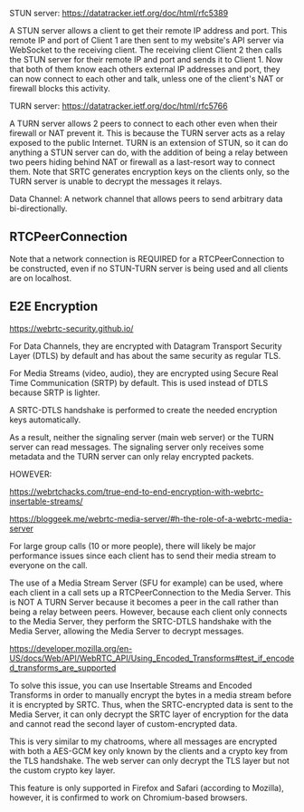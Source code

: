 STUN server:
https://datatracker.ietf.org/doc/html/rfc5389

A STUN server allows a client to get their remote IP address and port. 
This remote IP and port of Client 1 are then sent to my website's API server via WebSocket to the receiving client. The receiving client Client 2 then calls the STUN server for their remote IP and port and sends it to Client 1. Now that both of them know each others external IP addresses and port, they can now connect to each other and talk, unless one of the client's NAT or firewall blocks this activity.

TURN server:
https://datatracker.ietf.org/doc/html/rfc5766

A TURN server allows 2 peers to connect to each other even when their firewall or NAT prevent it. This is because the TURN server acts as a relay exposed to the public Internet. TURN is an extension of STUN, so it can do anything a STUN server can do, with the addition of being a relay between two peers hiding behind NAT or firewall as a last-resort way to connect them. Note that SRTC generates encryption keys on the clients only, so the TURN server is unable to decrypt the messages it relays.


Data Channel:
A network channel that allows peers to send arbitrary data bi-directionally.

## RTCPeerConnection
Note that a network connection is REQUIRED for a RTCPeerConnection to be constructed, even if no STUN-TURN server is being used and all clients are on localhost.

## E2E Encryption
https://webrtc-security.github.io/

For Data Channels, they are encrypted with Datagram Transport Security Layer (DTLS) by default and has about the same security as regular TLS.

For Media Streams (video, audio), they are encrypted using Secure Real Time Communication (SRTP) by default. This is used instead of DTLS because SRTP is lighter.

A SRTC-DTLS handshake is performed to create the needed encryption keys automatically.

As a result, neither the signaling server (main web server) or the TURN server can read messages. The signaling server only receives some metadata and the TURN server can only relay encrypted packets.


HOWEVER:

https://webrtchacks.com/true-end-to-end-encryption-with-webrtc-insertable-streams/

https://bloggeek.me/webrtc-media-server/#h-the-role-of-a-webrtc-media-server


For large group calls (10 or more people), there will likely be major performance issues since each client has to send their media stream to everyone on the call. 

The use of a Media Stream Server (SFU for example) can be used, where each client in a call sets up a RTCPeerConnection to the Media Server. This is NOT A TURN Server because it becomes a peer in the call rather than being a relay between peers. However, because each client only connects to the Media Server, they perform the SRTC-DTLS handshake with the Media Server, allowing the Media Server to decrypt messages.

https://developer.mozilla.org/en-US/docs/Web/API/WebRTC_API/Using_Encoded_Transforms#test_if_encoded_transforms_are_supported

To solve this issue, you can use Insertable Streams and Encoded Transforms in order to manually encrypt the bytes in a media stream before it is encrypted by SRTC. Thus, when the SRTC-encrypted data is sent to the Media Server, it can only decrypt the SRTC layer of encryption for the data and cannot read the second layer of custom-encrypted data. 

This is very similar to my chatrooms, where all messages are encrypted with both a AES-GCM key only known by the clients and a crypto key from the TLS handshake. The web server can only decrypt the TLS layer but not the custom crypto key layer.

This feature is only supported in Firefox and Safari (according to Mozilla), however, it is confirmed to work on Chromium-based browsers.




